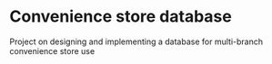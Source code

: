 # Convenience store database
Project on designing and implementing a database for multi-branch convenience store use 
